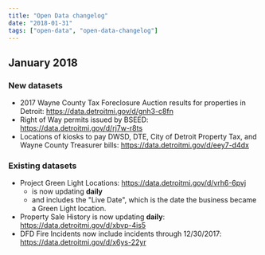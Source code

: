 ```yaml
---
title: "Open Data changelog"
date: "2018-01-31"
tags: ["open-data", "open-data-changelog"]
---
```


## January 2018

### New datasets

- 2017 Wayne County Tax Foreclosure Auction results for properties in Detroit: https://data.detroitmi.gov/d/gnh3-c8fn
- Right of Way permits issued by BSEED: https://data.detroitmi.gov/d/rj7w-r8ts
- Locations of kiosks to pay DWSD, DTE, City of Detroit Property Tax, and Wayne County Treasurer bills: https://data.detroitmi.gov/d/eey7-d4dx

### Existing datasets

- Project Green Light Locations: https://data.detroitmi.gov/d/vrh6-6pvj
    - is now updating __daily__
    - and includes the "Live Date", which is the date the business became a Green Light location.
- Property Sale History is now updating __daily__: https://data.detroitmi.gov/d/xbvp-4is5
- DFD Fire Incidents now include incidents through 12/30/2017: https://data.detroitmi.gov/d/x6ys-22yr
